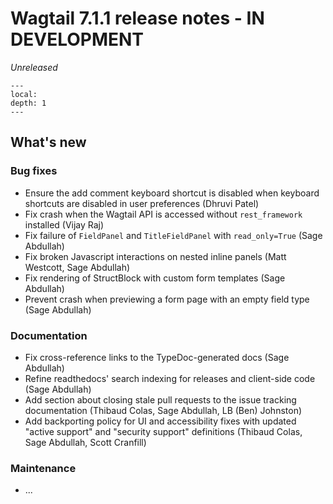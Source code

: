 # Wagtail 7.1.1 release notes - IN DEVELOPMENT

_Unreleased_

```{contents}
---
local:
depth: 1
---
```

## What's new

### Bug fixes

 * Ensure the add comment keyboard shortcut is disabled when keyboard shortcuts are disabled in user preferences (Dhruvi Patel)
 * Fix crash when the Wagtail API is accessed without `rest_framework` installed (Vijay Raj)
 * Fix failure of `FieldPanel` and `TitleFieldPanel` with `read_only=True` (Sage Abdullah)
 * Fix broken Javascript interactions on nested inline panels (Matt Westcott, Sage Abdullah)
 * Fix rendering of StructBlock with custom form templates (Sage Abdullah)
 * Prevent crash when previewing a form page with an empty field type (Sage Abdullah)

### Documentation

 * Fix cross-reference links to the TypeDoc-generated docs (Sage Abdullah)
 * Refine readthedocs' search indexing for releases and client-side code (Sage Abdullah)
 * Add section about closing stale pull requests to the issue tracking documentation (Thibaud Colas, Sage Abdullah, LB (Ben) Johnston)
 * Add backporting policy for UI and accessibility fixes with updated "active support" and "security support" definitions (Thibaud Colas, Sage Abdullah, Scott Cranfill)

### Maintenance

 * ...
